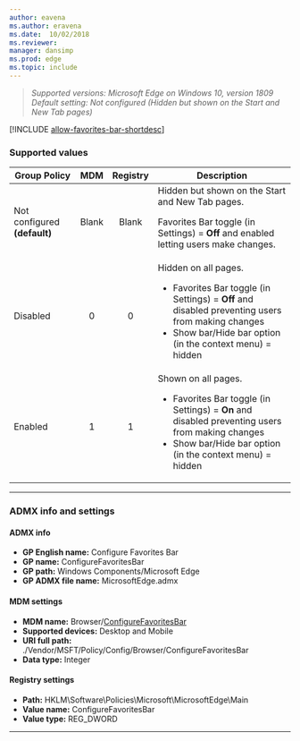 ```yaml
---
author: eavena
ms.author: eravena
ms.date:  10/02/2018
ms.reviewer: 
manager: dansimp
ms.prod: edge
ms.topic: include
---
```


<!-- ##Configure Favorites Bar --> 
>*Supported versions: Microsoft Edge on Windows 10, version 1809*<br>
>*Default setting:  Not configured (Hidden but shown on the Start and New Tab pages)*


[!INCLUDE [allow-favorites-bar-shortdesc](../shortdesc/configure-favorites-bar-shortdesc.md)]


### Supported values


|Group Policy  |MDM |Registry |Description |
|---|:---:|:---:|---|
|Not configured **(default)** |Blank |Blank |Hidden but shown on the Start and New Tab pages.<p><p>Favorites Bar toggle (in Settings) = **Off** and enabled letting users make changes. | 
|Disabled |0 |0 |Hidden on all pages.<ul><li>Favorites Bar toggle (in Settings) = **Off** and disabled preventing users from making changes</li><li>Show bar/Hide bar option (in the context menu) = hidden</li></ul>  | 
|Enabled |1 |1 |Shown on all pages.<ul><li>Favorites Bar toggle (in Settings) = **On** and disabled preventing users from making changes</li><li>Show bar/Hide bar option (in the context menu) = hidden</li></ul>  |

---

### ADMX info and settings
#### ADMX info
- **GP English name:** Configure Favorites Bar
- **GP name:** ConfigureFavoritesBar
- **GP path:** Windows Components/Microsoft Edge
- **GP ADMX file name:** MicrosoftEdge.admx

#### MDM settings
- **MDM name:** Browser/[ConfigureFavoritesBar](https://docs.microsoft.com/windows/client-management/mdm/policy-csp-browser#browser-configurefavoritesbar)
- **Supported devices:** Desktop and Mobile
- **URI full path:** ./Vendor/MSFT/Policy/Config/Browser/ConfigureFavoritesBar 
- **Data type:** Integer

#### Registry settings
- **Path:** HKLM\Software\Policies\Microsoft\MicrosoftEdge\Main
- **Value name:** ConfigureFavoritesBar
- **Value type:** REG_DWORD

<hr>
